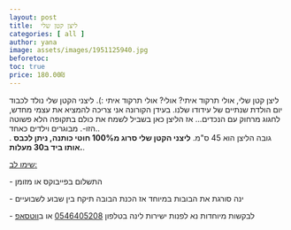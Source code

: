 ```yaml
---
layout: post
title:  ליצן קטן שלי
categories: [ all ]
author: yana
image: assets/images/1951125940.jpg
beforetoc: 
toc: true
price: 180.00₪
---
```

ליצן קטן שלי, אולי תרקוד איתי? אולי? אולי תרקוד איתי :). ליצני הקטן שלי נולד לכבוד יום הולדת שנתיים של עידודו שלנו. בעידן הקורונה אני צריכה להמציא את עצמי מחדש, לחגוג מרחוק עם הנכדים... אז הליצן כאן בשביל לשמח את כולם בתקופה הלא פשוטה הזו-. מבוגרים וילדים כאחד.. <br>. גובה הליצן הוא 45 ס"מ. <strong>ליצני הקטן שלי סרוג מ100% חוטי כותנה, ניתן לכבס אותו ביד ב30 מעלות.</strong>. <br>

<p><u>שימו לב:</u></p>
<p>- התשלום בפייבוקס או מזומן</p>
<p>- ינה סורגת את הבובות במיוחד אז הכנת הבובה תיקח בין שבוע לשבועיים<br></p>
<p>- לבקשות מיוחדות נא לפנות ישירות לינה בטלפון <a href="tel:0546405208" target="_blank">0546405208</a> או ב<a href="https://wa.me/972546405208?text=שלום, בקשר לליצן קטן שלי נראה מעניין מאוד" target="_blank">ווטסאפ</a></p>
